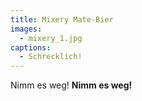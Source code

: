 ```yaml
---
title: Mixery Mate-Bier
images:
  - mixery_1.jpg
captions:
  - Schrecklich!
---
```


Nimm es weg! **Nimm es weg!**
